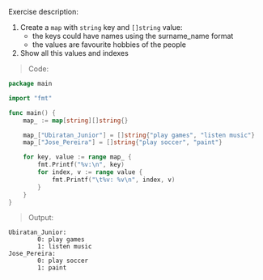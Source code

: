 Exercise description:

1. Create a `map` with `string` key and `[]string` value:
	- the keys could have names using the surname_name format
	- the values are favourite hobbies of the people
1. Show all this values and indexes

> Code:
```go
package main

import "fmt"

func main() {
	map_ := map[string][]string{}

	map_["Ubiratan_Junior"] = []string{"play games", "listen music"}
	map_["Jose_Pereira"] = []string{"play soccer", "paint"}

	for key, value := range map_ {
		fmt.Printf("%v:\n", key)
		for index, v := range value {
			fmt.Printf("\t%v: %v\n", index, v)
		}
	}
}

```

> Output:
```console
Ubiratan_Junior:
        0: play games
        1: listen music
Jose_Pereira:
        0: play soccer
        1: paint
```